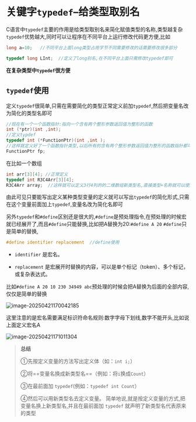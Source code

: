# 关键字`typedef`–给类型取别名

C语言中`typedef`主要的作用是给类型取别名来简化赋值类型的名称,类型越复杂`typedef`优势越大,同时可以让程序在不同平台上运行修改代码更方便,比如

```c
long a=10;   //不同平台上面long类型占用字节不同需要修改的话需要修改很多部分

typedef long LInt;  //定义了long别名,在不同平台上面只需修改typedef即可
```

**在复杂类型中`typedef`很方便**

## `typedef`使用

定义`typedef`很简单,只需在需要简化的类型正常定义前加`typedef`,然后把变量名改为简化的类型名即可

```c
//现在有一个一个函数指针:指向一个含有两个整形参数返回值为整形的函数
int (*ptr)(int ,int);
//定义typdef
typedef int (*FunctionPtr)(int ,int );
//这样就定义好了一个函数指针类型,以后所有的含有两个整形参数返回值为整形的函数指针都可以用类型FunctionPtr定义
FunctionPtr fp;
```



在比如一个数组
```c
int arr[3][4]; //正常定义
typedef int R3C4Arr[3][4];
R3C4Arr array;  //这样就可以定义3行4列的的二维数组新类型名,直接类型+名称就可以使用了
```

由此可见只要能写出定义某种类型变量的定义就可以写出`typedef`的简化形式,只需在这个变量前面加上`typedef`,变量名改为简化名即可

另外`typedef`和`#define`区别还是很大的,`#define`是预处理指令,在预处理的时候宏就已经展开了,而且`#define`只能替换,比如把A替换为20$:$`#define A 20`
`#define`只是简单的替换,

```c
#define identifier replacement  //define使用
```

- `identifier` 是宏名。

- `replacement` 是宏展开时替换的内容，可以是单个标记（token）、多个标记，或复杂表达式。

比如`#define A 20 10 230 34949 abc`预处理的时候会把A替换为后面的全部内容,仅仅是简单的替换

![image-20250421170042185](https://gitee.com/hulu135289/Typora/raw/master/img/20250421170049575.png)

这里注意的是宏名需要满足标识符命名规则:数字字母下划线,数字不能开头,比如说上面定义宏名A

![image-20250421171011304](https://gitee.com/hulu135289/Typora/raw/master/img/20250421171011498.png)



> **总结**
>
> ①先按定义变量的方法写出定义体（如：`int i;`）
>
> ②将==变量名换成新类型名==（例如：将`i`换成`Count`）
>
> ③在最前面加 `typedef`(例如：`typedef int Count`）
>
> ④然后可以用新类型名去定义变量。 简单地说,就是按定义变量的方式,把变量名换上新类型名,并且在最前面加 `typedef` 就声明了新类型名代表原来的类型